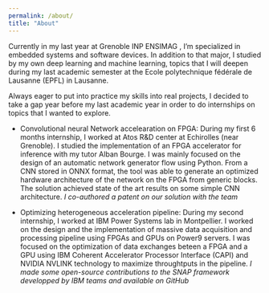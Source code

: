 ```yaml
---
permalink: /about/
title: "About"
---
```


Currently in my last year at Grenoble INP ENSIMAG , I’m specialized in embedded systems and
software devices. In addition to that major, I studied by my own deep learning
and machine learning, topics that I will deepen during my last academic semester
at the Ecole polytechnique fédérale de Lausanne (EPFL) in Lausanne.

Always eager to put into practice my skills into real projects, I decided to take
a gap year before my last academic year in order to do internships on topics
that I wanted to explore.

* Convolutional neural Network accelearation on FPGA: During my first 6 months
internship, I worked at Atos R&D center at Echirolles (near Grenoble). I studied
the implementation of an FPGA accelerator for inference with my tutor Alban
Bourge. I was mainly focused on the design of an automatic network generator
flow using Python. From a CNN stored in ONNX format, the tool was able to
generate an optimized hardware architecture of the network on the FPGA from
generic blocks. The solution achieved state of the art results on some simple
CNN architecture. *I co-authored a patent on our solution with the team*

* Optimizing heterogeneous acceleration pipeline: During my second internship,
I worked at IBM Power Systems lab in Montpellier. I worked on the design and the
implementation of massive data acquisition and processing pipeline using FPGAs
and GPUs on Power9 servers. I was focused on the optimization of data exchanges
beteen a FPGA and a GPU using IBM Coherent Accelerator Processor Interface
(CAPI) and NVIDIA NVLINK technology to maximize throughtputs in the pipeline.
*I made some open-source contributions to the SNAP framework developped by IBM
teams and available on GitHub*
 
